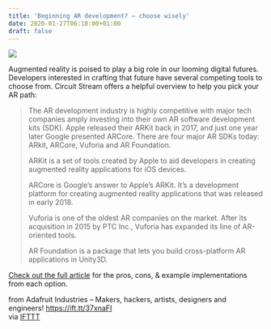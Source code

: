 ```yaml
---
title: 'Beginning AR development? – choose wisely'
date: 2020-01-27T06:18:00+01:00
draft: false
---
```


![](https://cdn-blog.adafruit.com/uploads/2020/01/ARCore-Google-example.png)

Augmented reality is poised to play a big role in our looming digital futures. Developers interested in crafting that future have several competing tools to choose from. Circuit Stream offers a helpful overview to help you pick your AR path:

> The AR development industry is highly competitive with major tech companies amply investing into their own AR software development kits (SDK). Apple released their ARKit back in 2017, and just one year later Google presented ARCore. There are four major AR SDKs today: ARkit, ARCore, Vuforia and AR Foundation.
> 
> ARKit is a set of tools created by Apple to aid developers in creating augmented reality applications for iOS devices.
> 
> ARCore is Google’s answer to Apple’s ARKit. It’s a development platform for creating augmented reality applications that was released in early 2018.
> 
> Vuforia is one of the oldest AR companies on the market. After its acquisition in 2015 by PTC Inc., Vuforia has expanded its line of AR-oriented tools.
> 
> AR Foundation is a package that lets you build cross-platform AR applications in Unity3D.

[Check out the full article](https://circuitstream.com/blog/augmented-reality-guide/) for the pros, cons, & example implementations from each option.

  
  
from Adafruit Industries – Makers, hackers, artists, designers and engineers! https://ift.tt/37xnaFI  
via [IFTTT](https://ifttt.com/?ref=da&site=blogger)